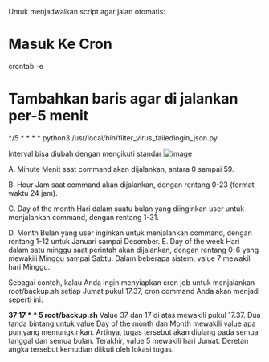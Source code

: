 Untuk menjadwalkan script agar jalan otomatis:
# Masuk Ke Cron
   crontab -e
# Tambahkan baris agar di jalankan per-5 menit
   */5 * * * * python3 /usr/local/bin/filter_virus_failedlogin_json.py
   
   Interval bisa diubah dengan mengikuti standar
   ![image](https://github.com/user-attachments/assets/1af20dfc-842a-44ea-9759-d166e5553008)

   A. Minute
   Menit saat command akan dijalankan, antara 0 sampai 59.
   
   B. Hour
   Jam saat command akan dijalankan, dengan rentang 0-23 (format waktu 24 jam).
   
   C. Day of the month
   Hari dalam suatu bulan yang diinginkan user untuk menjalankan command, dengan rentang 1-31.
   
   D. Month
   Bulan yang user inginkan untuk menjalankan command, dengan rentang 1-12 untuk Januari sampai Desember.
   E. Day of the week
   Hari dalam satu minggu saat perintah akan dijalankan, dengan rentang 0-6 yang mewakili Minggu sampai Sabtu.
   Dalam beberapa sistem, value 7 mewakili hari Minggu.
   
   Sebagai contoh, kalau Anda ingin menyiapkan cron job untuk menjalankan root/backup.sh setiap Jumat pukul 17.37, cron command Anda akan       menjadi seperti ini:

   **37 17 * * 5 root/backup.sh**
   Value 37 dan 17 di atas mewakili pukul 17.37. Dua tanda bintang untuk value Day of the month dan Month mewakili value apa pun yang           memungkinkan. Artinya, tugas tersebut akan diulang pada semua tanggal dan semua bulan. Terakhir, value 5 mewakili hari Jumat.
   Deretan   angka tersebut kemudian diikuti oleh lokasi tugas.



